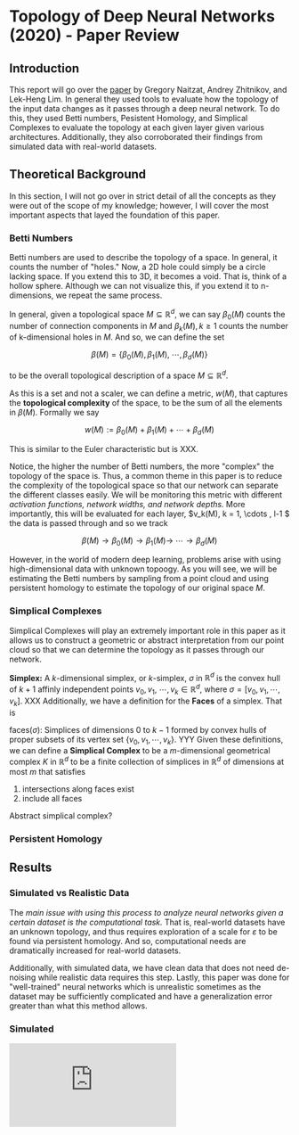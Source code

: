 <!-- https://www.codecogs.com/latex/eqneditor.php -->
# Topology of Deep Neural Networks (2020) - Paper Review

## Introduction
This report will go over the [paper](https://arxiv.org/pdf/2004.06093.pdf) by Gregory Naitzat, Andrey Zhitnikov, and Lek-Heng Lim. In general they used tools to evaluate how the topology of the input data changes as it passes through a deep neural network. To do this, they used Betti numbers, Pesistent Homology, and Simplical Complexes to evaluate the topology at each given layer given various architectures. Additionally, they also corroborated their findings from simulated data with real-world datasets.
## Theoretical Background
In this section, I will not go over in strict detail of all the concepts as they were out of the scope of my knowledge; however, I will cover the most important aspects that layed the foundation of this paper.
### Betti Numbers
Betti numbers are used to describe the topology of a space. In general, it counts the number of "holes." Now, a 2D hole could simply be a circle lacking space. If you extend this to 3D, it becomes a void. That is, think of a hollow sphere. Although we can not visualize this, if you extend it to n-dimensions, we repeat the same process.

In general, given a topological space $M \subseteq \mathbb{R}^d$, we can say $\beta_0(M)$ counts the number of connection components in $M$ and $\beta_k(M), k \ge 1$ counts the number of k-dimensional holes in $M$. And so, we can define the set
```math
\beta(M) = \{\beta_0(M), \beta_1(M),~\cdots , \beta_d(M)\}
```
to be the overall topological description of a space $M \subseteq \mathbb{R}^d$.

As this is a set and not a scaler, we can define a metric, $w(M)$, that captures the **topological complexity** of the space, to be the sum of all the elements in $\beta(M)$. Formally we say
```math
w(M):= \beta_0(M) + \beta_1(M) + \cdots + \beta_d(M)
```
This is similar to the Euler characteristic but is XXX.

Notice, the higher the number of Betti numbers, the more "complex" the topology of the space is. Thus, a common theme in this paper is to reduce the complexity of the topological space so that our network can separate the different classes easily. We will be monitoring this metric with different *activation functions, network widths, and network depths.* More importantly, this will be evaluated for each layer, $v_k(M), k = 1, \cdots , l-1 $ the data is passed through and so we track
```math
\beta(M) \rightarrow \beta_0(M) \rightarrow \beta_1(M) \rightarrow ~\cdots \rightarrow \beta_d(M)
```
However, in the world of modern deep learning, problems arise with using high-dimensional data with unknown topoogy. As you will see, we will be estimating the Betti numbers by sampling from a point cloud and using persistent homology to estimate the topology of our original space $M$.
### Simplical Complexes
Simplical Complexes will play an extremely important role in this paper as it allows us to construct a geometric or abstract interpretation from our point cloud so that we can determine the topology as it passes through our network.

**Simplex:** A $k$-dimensional simplex, or $k$-simplex, $\sigma$ in $\mathbb{R}^d$ is the convex hull of $k+1$ affinly independent points $v_0, v_1,~\cdots, v_k \in \mathbb{R}^d$, where $\sigma = \left[ v_0, v_1, \cdots, v_k \right]$.
XXX
Additionally, we have a definition for the **Faces** of a simplex. That is

faces($\sigma$): Simplices of dimensions $0$ to $k-1$ formed by convex hulls of proper subsets of its vertex set $\{v_0, v_1, \cdots, v_k\}$.
YYY
Given these definitions, we can define a **Simplical Complex** to be a $m$-dimensional geometrical complex $K$ in $\mathbb{R}^d$ to be a finite collection of simplices in $\mathbb{R}^d$ of dimensions at most $m$ that satisfies
1) intersections along faces exist
2) include all faces

Abstract simplical complex?

### Persistent Homology

## Results
### Simulated vs Realistic Data
The *main issue with using this process to analyze neural networks given a certain dataset is the computational task.* That is, real-world datasets have an unknown topology, and thus requires exploration of a scale for $\varepsilon$ to be found via persistent homology. And so, computational needs are dramatically increased for real-world datasets.

Additionally, with simulated data, we have clean data that does not need de-noising while realistic data requires this step. Lastly, this paper was done for "well-trained" neural networks which is unrealistic sometimes as the dataset may be sufficiently complicated and have a generalization error greater than what this method allows.
### Simulated


<!-- ### Homeomorphisms
A function $f$, is said to be a homeomorphism if it satisfies
f is bijective
f is continuous
f^-1 is continuous -->

![eqn](https://latex.codecogs.com/gif.latex?%5Cint_1%5E2%20x%5E2%20%5C%2C%20dx%20%3D%203)